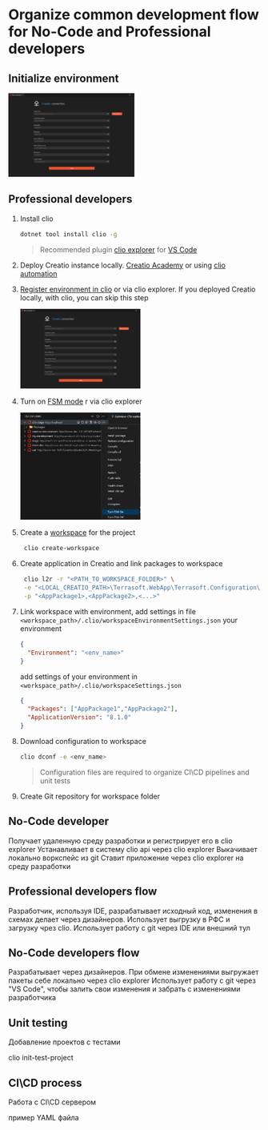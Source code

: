 # Organize common development flow for No-Code and Professional developers


## Initialize environment

<div style="text-align:center; width:50%">
   <img src="img/clio_explorer_new_environment.png" alt="Initialize new environment">
</div>


## Professional developers

1. Install clio
    ```bash
    dotnet tool install clio -g
    ```
    > Recommended plugin [clio explorer](https://marketplace.visualstudio.com/items?itemName=AdvanceTechnologiesFoundation.clio-explorer) for [VS Code](https://code.visualstudio.com/download)

2. Deploy Creatio instance locally. [Creatio Academy](https://academy.creatio.com/docs/7-18/user/on_site_deployment/general_deployment_procedure/general_creatio_deployment_procedure) or using [clio automation](https://github.com/Advance-Technologies-Foundation/clio#installation-of-creatio-using-clio)

3. [Register environment in clio](https://github.com/Advance-Technologies-Foundation/clio#environment-settings) or via clio explorer. 
If you deployed Creatio locally, with clio, you can skip this step

   <img src="img/clio_explorer_new_environment.png" width="50%" alt="register new environment">

4. Turn on [FSM mode](https://academy.creatio.com/docs/developer/development_tools/external_ides/overview#title-2098-3) r via clio explorer
   
   <img src="img/clio_explorer_turn_fsm_mode.png" width="50%" alt="turn file system on">

5. Create a [workspace](https://github.com/Advance-Technologies-Foundation/clio#workspaces) for the project
   ```bash
    clio create-workspace
    ```

6. Create application in Creatio and link packages to workspace
   ```bash
    clio l2r -r "<PATH_TO_WORKSPACE_FOLDER>" \
    -e "<LOCAL_CREATIO_PATH>\Terrasoft.WebApp\Terrasoft.Configuration\Pkg" \
    -p "<AppPackage1>,<AppPackage2>,<...>"
    ``` 

7. Link workspace with environment, add settings in file `<workspace_path>/.clio/workspaceEnvironmentSettings.json` your environment
    ```json
    {
      "Environment": "<env_name>"
    }
    ```
    add settings of your environment in `<workspace_path>/.clio/workspaceSettings.json`
    ```json
    {
      "Packages": ["AppPackage1","AppPackage2"],
      "ApplicationVersion": "8.1.0"
    }
    ```

8. Download configuration to workspace
    ```bash
    clio dconf -e <env_name>
    ```
    > Configuration files are required to organize CI\CD pipelines and unit tests

9. Create Git repository for workspace folder

## No-Code developer

Получает удаленную среду разработки и регистрирует его в clio explorer
Устанавливает в систему clio api через clio explorer
Выкачивает локально воркспейс из git
Ставит приложение через clio explorer на среду разработки


## Professional developers flow

Разработчик, используя IDE, разрабатывает исходный код, изменения в схемах делает через дизайнеров.
Использует выгрузку в РФС и загрузку чрез clio.
Использует работу с git через IDE или внешний тул


## No-Code developers flow

Разрабатывает через дизайнеров.
При обмене изменениями выгружает пакеты себе локально через clio explorer
Использует работу с git через "VS Code", чтобы залить свои изменения и забрать c изменениями разработчика


## Unit testing
Добавление проектов с тестами

clio init-test-project


## CI\CD process
Работа с CI\CD сервером
 
пример YAML файла